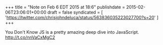+++
title = "Note on Feb 6 EDT 2015 at 18:6"
publishdate = 2015-02-06T23:06:01+00:00
draft = false
syndicated = [ 'https://twitter.com/chrisjohndeluca/status/563836035223027700?s=20' ]
+++

You Don't Know JS is a pretty amazing deep dive into JavaScript. http://t.co/nnVaCxMgC2
